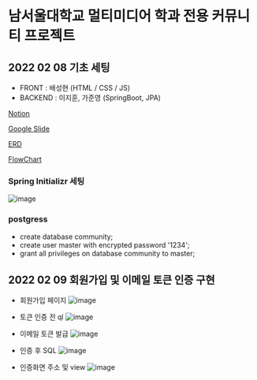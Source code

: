 # 남서울대학교 멀티미디어 학과 전용 커뮤니티 프로젝트

## 2022 02 08 기초 세팅

- FRONT : 배성현 (HTML / CSS / JS)
- BACKEND : 이지훈, 가준영 (SpringBoot, JPA)

[Notion](https://www.notion.so/c080919d0f1e48c68971c8e96b997072)

[Google Slide](https://docs.google.com/presentation/d/1LgabB2Cvdc6RZfzv0Peh3Mi5cjkarMOXQIVbpFCfW1U/edit#slide=id.p)

[ERD](https://www.erdcloud.com/d/c6fnKuozMTH2YMWaS)

[FlowChart](https://app.diagrams.net/#G16A5Jk-hlk1xUnX1pVzuDqR5D5I43Seua)

### Spring Initializr 세팅 
![image](https://user-images.githubusercontent.com/53300830/152991455-f48272b1-a1b2-4267-aa0f-2948daa15546.png)

### postgress
- create database community;
- create user master with encrypted password '1234';
- grant all privileges on database community to master;

## 2022 02 09 회원가입 및 이메일 토큰 인증 구현
- 회원가입 페이지
![image](https://user-images.githubusercontent.com/53300830/153216855-8a028a5c-bf84-4f64-b8a1-57d3be24f795.png)

- 토큰 인증 전 ql
![image](https://user-images.githubusercontent.com/53300830/153217362-62bb248e-7aa7-48c2-9607-3fb92e8ff3c8.png)
- 이메일 토큰 발급
![image](https://user-images.githubusercontent.com/53300830/153217446-b50f1f6e-3a18-47dc-8ac0-11268612e8ba.png)
- 인증 후 SQL 
![image](https://user-images.githubusercontent.com/53300830/153217931-7994f197-c580-4046-ac0c-5eadb3ba4338.png)
- 인증화면 주소 및 view
![image](https://user-images.githubusercontent.com/53300830/153217627-ef5f55d5-ed85-4098-94f6-b01cf018a1fd.png)





